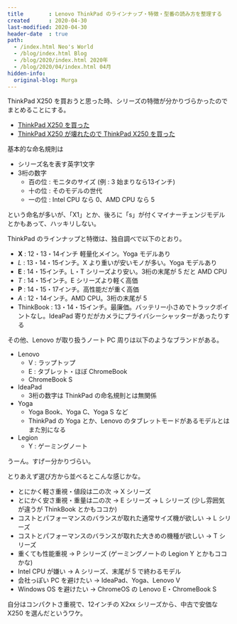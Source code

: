 ```yaml
---
title        : Lenovo ThinkPad のラインナップ・特徴・型番の読み方を整理する
created      : 2020-04-30
last-modified: 2020-04-30
header-date  : true
path:
  - /index.html Neo's World
  - /blog/index.html Blog
  - /blog/2020/index.html 2020年
  - /blog/2020/04/index.html 04月
hidden-info:
  original-blog: Murga
---
```


ThinkPad X250 を買おうと思った時、シリーズの特徴が分かりづらかったのでまとめることにする。

- [ThinkPad X250 を買った](/blog/2020/02/20-02.html)
- [ThinkPad X250 が壊れたので ThinkPad X250 を買った](04-01.html)

基本的な命名規則は

- シリーズ名を表す英字1文字
- 3桁の数字
  - 百の位 : モニタのサイズ (例 : 3 始まりなら13インチ)
  - 十の位 : そのモデルの世代
  - 一の位 : Intel CPU なら 0、AMD CPU なら 5

という命名が多いが、「X1」とか、後ろに「s」が付くマイナーチェンジモデルとかもあって、ハッキリしない。

ThinkPad のラインナップと特徴は、独自調べで以下のとおり。

- **X** : 12・13・14インチ 軽量化メイン。Yoga モデルあり
- _L_ : 13・14・15インチ。X より重いが安いモノが多い。Yoga モデルあり
- **E** : 14・15インチ。L・T シリーズより安い。3桁の末尾が 5 だと AMD CPU
- _T_ : 14・15インチ。E シリーズより軽く高価
- **P** : 14・15・17インチ。高性能だが重く高価
- _A_ : 12・14インチ。AMD CPU。3桁の末尾が 5
- ThinkBook : 13・14・15インチ。最廉価。バッテリー小さめでトラックポイントなし。IdeaPad 寄りだがカメラにプライバシーシャッターがあったりする

その他、Lenovo が取り扱うノート PC 周りは以下のようなブランドがある。

- Lenovo
  - V : ラップトップ
  - E : タブレット・ほぼ ChromeBook
  - ChromeBook S
- IdeaPad
  - 3桁の数字は ThinkPad の命名規則とは無関係
- Yoga
  - Yoga Book、Yoga C、Yoga S など
  - ThinkPad の Yoga とか、Lenovo のタブレットモードがあるモデルとはまた別になる
- Legion
  - Y : ゲーミングノート

うーん。すげー分かりづらい。

とりあえず選び方から並べるとこんな感じかな。

- とにかく軽さ重視・値段は二の次 → X シリーズ
- とにかく安さ重視・重量は二の次 → E シリーズ → L シリーズ (少し雰囲気が違うが ThinkBook とかもココか)
- コストとパフォーマンスのバランスが取れた通常サイズ機が欲しい → L シリーズ
- コストとパフォーマンスのバランスが取れた大きめの機種が欲しい → T シリーズ
- 重くても性能重視 → P シリーズ (ゲーミングノートの Legion Y とかもココかな)
- Intel CPU が嫌い → A シリーズ、末尾が 5 で終わるモデル
- 会社っぽい PC を避けたい → IdeaPad、Yoga、Lenovo V
- Windows OS を避けたい → ChromeOS の Lenovo E・ChromeBook S

自分はコンパクトさ重視で、12インチの X2xx シリーズから、中古で安価な X250 を選んだというワケ。
